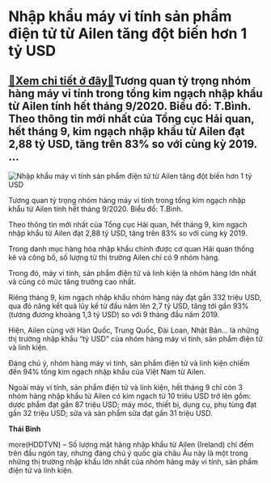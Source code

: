 Nhập khẩu máy vi tính sản phẩm điện tử từ Ailen tăng đột biến hơn 1 tỷ USD
==========================================================================

[:gift:Xem chi tiết ở đây:gift:](https://hddtvn.com/nhap-khau-may-vi-tinh-san-pham-dien-tu-tu-ailen-tang-dot-bien-hon-1-ty-usd/)Tương quan tỷ trọng nhóm hàng máy vi tính trong tổng kim ngạch nhập khẩu từ Ailen tính hết tháng 9/2020. Biểu đồ: T.Bình. Theo thông tin mới nhất của Tổng cục Hải quan, hết tháng 9, kim ngạch nhập khẩu từ Ailen đạt 2,88 tỷ USD, tăng trên 83% so với cùng kỳ 2019. …
------------------------------------------------------------------------------------------------------------------------------------------------------------------------------------------------------------------------------------------------------------------------





![Nhập khẩu máy vi tính sản phẩm điện tử từ Ailen tăng đột biến hơn 1 tỷ USD](https://hddtvn.com/wp-content/uploads/2021/01/4529_image001.png "Nhập khẩu máy vi tính sản phẩm điện tử từ Ailen tăng đột biến hơn 1 tỷ USD")


Tương quan tỷ trọng nhóm hàng máy vi tính trong tổng kim ngạch nhập khẩu từ Ailen tính hết tháng 9/2020. Biểu đồ: T.Bình.



Theo thông tin mới nhất của Tổng cục Hải quan, hết tháng 9, kim ngạch nhập khẩu từ Ailen đạt 2,88 tỷ USD, tăng trên 83% so với cùng kỳ 2019.


Trong danh mục hàng hóa nhập khẩu chính được cơ quan Hải quan thống kê và công bố, số lượng từ thị trường Ailen chỉ có 9 nhóm hàng.


Trong đó, máy vi tính, sản phẩm điện tử và linh kiện là nhóm hàng lớn nhất và cũng có mức tăng trưởng cao nhất.


Riêng tháng 9, kim ngạch nhập khẩu nhóm hàng này đạt gần 332 triệu USD, qua đó nâng kết quả lũy kế từ đầu năm lên 2,7 tỷ USD, tăng tới gần 93% (tương đương khoảng 1,3 tỷ USD) so với 9 tháng đầu năm 2019.


Hiện, Ailen cùng với Hàn Quốc, Trung Quốc, Đài Loan, Nhật Bản… là những thị trường nhập khẩu “tỷ USD” của nhóm hàng máy vi tính, sản phẩm điện tử và linh kiện.


Đáng chú ý, nhóm hàng máy vi tính, sản phẩm điện tử và linh kiện chiếm đến 94% tổng kim ngạch nhập khẩu của Việt Nam từ Ailen.


Ngoài máy vi tính, sản phẩm điện tử và linh kiện, hết tháng 9 chỉ còn 3 nhóm hàng nhập khẩu từ Ailen có kim ngạch từ 10 triêu USD trở lên gồm: dược phẩm đạt gần 87 triệu USD; máy móc, thiết bị, dụng cụ, phụ tùng đạt gần 32 triệu USD; sữa và sản phẩm sữa đạt gần 31 triệu USD.




**Thái Bình**



more(HDDTVN) – Số lượng mặt hàng nhập khẩu từ Ailen (Ireland) chỉ đếm trên đầu ngón tay, nhưng đáng chú ý quốc gia châu Âu này là một trong những thị trường nhập khẩu lớn nhất của nhóm hàng máy vi tính, sản phẩm điện tử và linh kiện.

